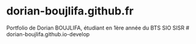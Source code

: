 # dorian-boujlifa.github.fr
Portfolio de Dorian BOUJLIFA, étudiant en 1ère année du BTS SIO SISR
#   d o r i a n - b o u j l i f a . g i t h u b . i o - d e v e l o p  
 